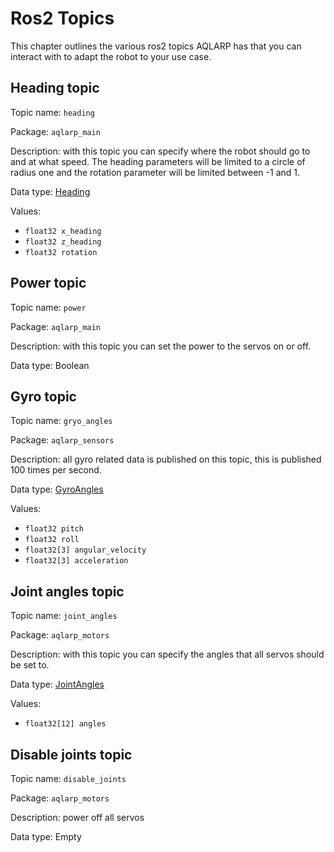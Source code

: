 # Ros2 Topics
This chapter outlines the various ros2 topics AQLARP has that you can interact with to adapt the robot to your use case.

## Heading topic
Topic name: `heading`

Package: `aqlarp_main`

Description: with this topic you can specify where the robot should go to and at what speed. The heading parameters will be limited to a circle of radius one and the rotation parameter will be limited between -1 and 1.

Data type: [Heading](https://github.com/DeDiamondPro/AQLARP/blob/master/ros2_ws/src/aqlarp_interfaces/msg/Heading.msg)

Values:
- `float32 x_heading`
- `float32 z_heading`
- `float32 rotation`
## Power topic
Topic name: `power`

Package: `aqlarp_main`

Description: with this topic you can set the power to the servos on or off.

Data type: Boolean

## Gyro topic
Topic name: `gryo_angles`

Package: `aqlarp_sensors`

Description: all gyro related data is published on this topic, this is published 100 times per second.

Data type: [GyroAngles](https://github.com/DeDiamondPro/AQLARP/blob/master/ros2_ws/src/aqlarp_interfaces/msg/GyroAngles.msg)

Values:
- `float32 pitch`
- `float32 roll`
- `float32[3] angular_velocity`
- `float32[3] acceleration`

## Joint angles topic
Topic name: `joint_angles`

Package: `aqlarp_motors`

Description: with this topic you can specify the angles that all servos should be set to.

Data type: [JointAngles](https://github.com/DeDiamondPro/AQLARP/blob/master/ros2_ws/src/aqlarp_interfaces/msg/JointAngles.msg)

Values:
- `float32[12] angles`

## Disable joints topic
Topic name: `disable_joints`

Package: `aqlarp_motors`

Description: power off all servos

Data type: Empty